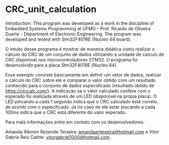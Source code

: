 # CRC_unit_calculation

Introduction: This program was developed as a work in the discipline of Embedded Systems Programming at UFMG - Prof. Ricardo de Oliveira Duarte - Department of Electronic Engineering. The program was developed and tested with Stm32F401RE (Nucleo 64 board).

O intuito desse programa é mostrar de maneira didática como realizar o cálculo do CRC de um conjunto de dados utilizando a unidade de cálculo de CRC disponível nos microcontroladores STM32. O programa foi desenvolvido para a placa Stm32F401RE (Nucleo 64).

Esse exemplo consiste basicamente em definir um vetor de dados, realizar o cálculo do CRC sobre ele e comparar o valor obtido com um resultado conhecido para o conjunto de dados especidicado (resultado obtido de  https://crccalc.com/). A indicação se o valor calculado confere com o esperado foi realizada através de um LED (disponível na própia placa). O LED pincando a cada 1 segundo indica que o CRC calculado está correto, de acordo com o especificado. Ja no caso de ele estar piscando a cada 100ms indica que o CRC está diferente do valor esperado. 


Para mais informações entre em contato com os desenvolvedores:

Amanda Alkmim Rezende Teixeira: amandaarteixeira@hotmail.com e Vitor Gabrie Reis Caitite: vitorgabriel1000@hotmail.com.
